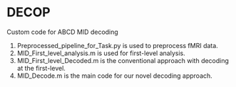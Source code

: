 # DECOP
Custom code for ABCD MID decoding


1. Preprocessed_pipeline_for_Task.py is used to preprocess fMRI data.
2. MID_First_level_analysis.m is used for first-level analysis.
3. MID_First_level_Decoded.m is the conventional approach with decoding at the first-level.
4. MID_Decode.m is the main code for our novel decoding approach.
